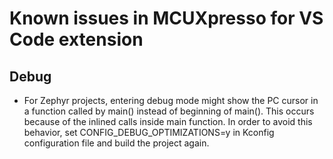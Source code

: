 # Known issues in MCUXpresso for VS Code extension

## Debug

* For Zephyr projects, entering debug mode might show the PC cursor in a function called by main() instead of beginning of main(). This occurs because of the inlined calls inside main function. In order to avoid this behavior, set CONFIG_DEBUG_OPTIMIZATIONS=y in Kconfig configuration file and build the project again.
